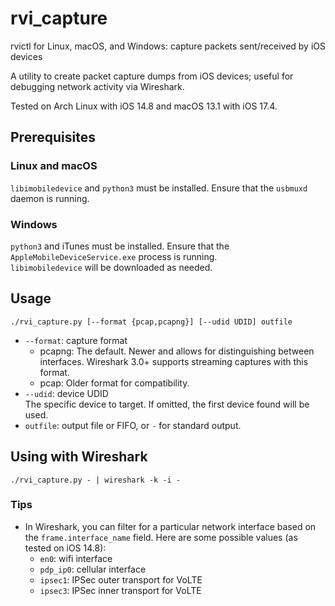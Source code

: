 # rvi_capture
rvictl for Linux, macOS, and Windows: capture packets sent/received by iOS devices

A utility to create packet capture dumps from iOS devices; useful for debugging network activity via Wireshark.

Tested on Arch Linux with iOS 14.8 and macOS 13.1 with iOS 17.4.

## Prerequisites

### Linux and macOS
`libimobiledevice` and `python3` must be installed. Ensure that the `usbmuxd` daemon is running.

### Windows
`python3` and iTunes must be installed. Ensure that the `AppleMobileDeviceService.exe` process is running.  
`libimobiledevice` will be downloaded as needed.

## Usage

```
./rvi_capture.py [--format {pcap,pcapng}] [--udid UDID] outfile
```
* `--format`: capture format
    * pcapng: The default. Newer and allows for distinguishing between interfaces.
      Wireshark 3.0+ supports streaming captures with this format.
    * pcap: Older format for compatibility.
* `--udid`: device UDID  
  The specific device to target. If omitted, the first device found will be used.
* `outfile`: output file or FIFO, or `-` for standard output.

## Using with Wireshark
```
./rvi_capture.py - | wireshark -k -i -
```

### Tips
- In Wireshark, you can filter for a particular network interface based on the
  `frame.interface_name` field. Here are some possible values (as tested on iOS 14.8):
  - `en0`: wifi interface
  - `pdp_ip0`: cellular interface
  - `ipsec1`: IPSec outer transport for VoLTE
  - `ipsec3`: IPSec inner transport for VoLTE
